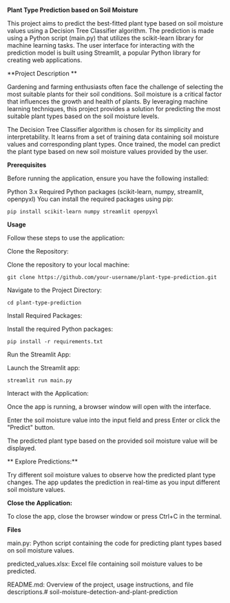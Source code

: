 **Plant Type Prediction based on Soil Moisture**


This project aims to predict the best-fitted plant type based on soil moisture values using a Decision Tree Classifier algorithm. The prediction is made using a Python script (main.py) that utilizes the scikit-learn library for machine learning tasks. The user interface for interacting with the prediction model is built using Streamlit, a popular Python library for creating web applications.

**Project Description
**

Gardening and farming enthusiasts often face the challenge of selecting the most suitable plants for their soil conditions. Soil moisture is a critical factor that influences the growth and health of plants. By leveraging machine learning techniques, this project provides a solution for predicting the most suitable plant types based on the soil moisture levels.

The Decision Tree Classifier algorithm is chosen for its simplicity and interpretability. It learns from a set of training data containing soil moisture values and corresponding plant types. Once trained, the model can predict the plant type based on new soil moisture values provided by the user.

**Prerequisites**

Before running the application, ensure you have the following installed:

Python 3.x
Required Python packages (scikit-learn, numpy, streamlit, openpyxl)
You can install the required packages using pip:

```
pip install scikit-learn numpy streamlit openpyxl
```

**Usage**

Follow these steps to use the application:

Clone the Repository:

Clone the repository to your local machine:

```
git clone https://github.com/your-username/plant-type-prediction.git
```

Navigate to the Project Directory:

```
cd plant-type-prediction
```

Install Required Packages:

Install the required Python packages:

```
pip install -r requirements.txt
```

Run the Streamlit App:

Launch the Streamlit app:

```
streamlit run main.py
```

Interact with the Application:

Once the app is running, a browser window will open with the interface.

Enter the soil moisture value into the input field and press Enter or click the "Predict" button.

The predicted plant type based on the provided soil moisture value will be displayed.

**
Explore Predictions:**

Try different soil moisture values to observe how the predicted plant type changes.
The app updates the prediction in real-time as you input different soil moisture values.

**Close the Application:**

To close the app, close the browser window or press Ctrl+C in the terminal.


**Files**

main.py: Python script containing the code for predicting plant types based on soil moisture values.

predicted_values.xlsx: Excel file containing soil moisture values to be predicted.

README.md: Overview of the project, usage instructions, and file descriptions.# soil-moisture-detection-and-plant-prediction
